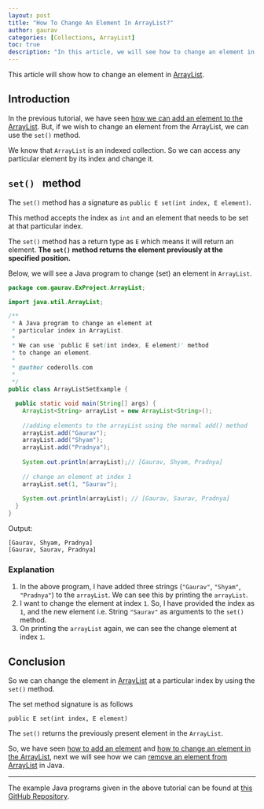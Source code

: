 ```yaml
---
layout: post
title: "How To Change An Element In ArrayList?"
author: gaurav
categories: [Collections, ArrayList]
toc: true
description: "In this article, we will see how to change an element in ArrayList."
---
```


This article will show how to change an element in [ArrayList](https://coderolls.com/arraylist-in-java/).

## Introduction

In the previous tutorial, we have seen [how we can add an element to the ArrayList](https://coderolls.com/add-element-in-arraylist/). But, if we wish to change an element from the ArrayList, we can use the `set()` method.

We know that `ArrayList` is an indexed collection. So we can access any particular element by its index and change it.

## `set() ` method

The `set()` method has a signature as `public E set(int index, E element)`.

This method accepts the index as `int` and an element that needs to be set at that particular index.

The `set()` method has a return type as `E` which means it will return an element. **The `set()` method returns the element previously at the specified position.**

Below, we will see a Java program to change (set) an element in `ArrayList`.

```java
package com.gaurav.ExProject.ArrayList;

import java.util.ArrayList;

/**
 * A Java program to change an element at 
 * particular index in ArrayList.
 * 
 * We can use 'public E set(int index, E element)' method
 * to change an element.
 * 
 * @author coderolls.com
 *
 */
public class ArrayListSetExample {

  public static void main(String[] args) {
    ArrayList<String> arrayList = new ArrayList<String>();
    
    //adding elements to the arrayList using the normal add() method
    arrayList.add("Gaurav");
    arrayList.add("Shyam");
    arrayList.add("Pradnya");
    
    System.out.println(arrayList);// [Gaurav, Shyam, Pradnya]
    
    // change an element at index 1
    arrayList.set(1, "Saurav");
    
    System.out.println(arrayList); // [Gaurav, Saurav, Pradnya]
  }
}
```
Output:
```
[Gaurav, Shyam, Pradnya]
[Gaurav, Saurav, Pradnya]
```

### Explanation

1. In the above program, I  have added three strings (`"Gaurav"`, `"Shyam"`, `"Pradnya"`) to the `arrayList`. We can see this by printing the `arrayList`.
2. I want to change the element at index `1`. So, I have provided the index as `1`, and the new element i.e. String `"Saurav"` as arguments to the `set()` method.
3. On printing the `arrayList` again, we can see the change element at index `1`.

## Conclusion

So we can change the element in [ArrayList](https://coderolls.com/arraylist-in-java/) at a particular index by using the `set()` method.

The set method signature is as follows
```
public E set(int index, E element)
```

The `set()` returns the previously present element in the `ArrayList`.

So, we have seen [how to add an element](https://coderolls.com/add-element-in-arraylist/) and [how to change an element in the ArrayList](https://coderolls.com/change-element-in-arraylist/), next we will see how we can [remove an element from ArrayList](https://coderolls.com/remove-element-from-arraylist/) in Java.

---

The example Java programs given in the above tutorial can be found at [this GitHub Repository](https://github.com/coderolls/blogpost-coding-examples/tree/main/collections/arraylist/change-element-in-arraylist).
